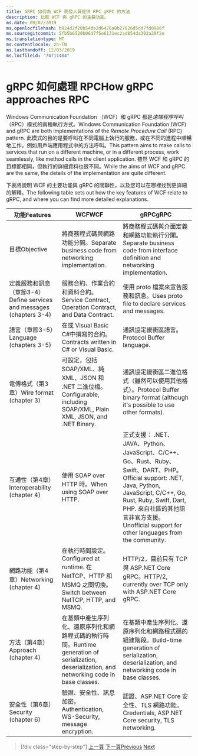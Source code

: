 ```yaml
---
title: GRPC 如何為 WCF 開發人員提供 RPC gRPC 的方法
description: 比較 WCF 與 gRPC 的主要功能。
ms.date: 09/02/2019
ms.openlocfilehash: b924d2f20b54de2d6476a0b27626d5dd7fd0986f
ms.sourcegitcommit: 5fb5b6520b06d7f5e6131ec2ad854da302a28f2e
ms.translationtype: MT
ms.contentlocale: zh-TW
ms.lasthandoff: 12/03/2019
ms.locfileid: "74711484"
---
```

# <a name="how-grpc-approaches-rpc"></a><span data-ttu-id="55745-103">gRPC 如何處理 RPC</span><span class="sxs-lookup"><span data-stu-id="55745-103">How gRPC approaches RPC</span></span>

<span data-ttu-id="55745-104">Windows Communication Foundation （WCF）和 gRPC 都是*遠端程序呼叫*（RPC）模式的兩種執行方式。</span><span class="sxs-lookup"><span data-stu-id="55745-104">Windows Communication Foundation (WCF) and gRPC are both implementations of the *Remote Procedure Call* (RPC) pattern.</span></span> <span data-ttu-id="55745-105">此模式的目的是要呼叫在不同電腦上執行的服務，或在不同的進程中順暢地工作，例如用戶端應用程式中的方法呼叫。</span><span class="sxs-lookup"><span data-stu-id="55745-105">This pattern aims to make calls to services that run on a different machine, or in a different process, work seamlessly, like method calls in the client application.</span></span> <span data-ttu-id="55745-106">雖然 WCF 和 gRPC 的目標都相同，但執行的詳細資料也很不同。</span><span class="sxs-lookup"><span data-stu-id="55745-106">While the aims of WCF and gRPC are the same, the details of the implementation are quite different.</span></span>

<span data-ttu-id="55745-107">下表將說明 WCF 的主要功能與 gRPC 的關聯性，以及您可以在哪裡找到更詳細的解釋。</span><span class="sxs-lookup"><span data-stu-id="55745-107">The following table sets out how the key features of WCF relate to gRPC, and where you can find more detailed explanations.</span></span>

| <span data-ttu-id="55745-108">功能</span><span class="sxs-lookup"><span data-stu-id="55745-108">Features</span></span> | <span data-ttu-id="55745-109">WCF</span><span class="sxs-lookup"><span data-stu-id="55745-109">WCF</span></span> | <span data-ttu-id="55745-110">gRPC</span><span class="sxs-lookup"><span data-stu-id="55745-110">gRPC</span></span> |
| -------- | --- | ---- |
| <span data-ttu-id="55745-111">目標</span><span class="sxs-lookup"><span data-stu-id="55745-111">Objective</span></span> | <span data-ttu-id="55745-112">將商務程式碼與網路功能分開。</span><span class="sxs-lookup"><span data-stu-id="55745-112">Separate business code from networking implementation.</span></span> | <span data-ttu-id="55745-113">將商務程式碼與介面定義和網路功能執行分開。</span><span class="sxs-lookup"><span data-stu-id="55745-113">Separate business code from interface definition and networking implementation.</span></span> |
| <span data-ttu-id="55745-114">定義服務和訊息（章節3-4）</span><span class="sxs-lookup"><span data-stu-id="55745-114">Define services and messages (chapters 3-4)</span></span>  | <span data-ttu-id="55745-115">服務合約、作業合約和資料合約。</span><span class="sxs-lookup"><span data-stu-id="55745-115">Service Contract, Operation Contract, and Data Contract.</span></span> | <span data-ttu-id="55745-116">使用 proto 檔案來宣告服務和訊息。</span><span class="sxs-lookup"><span data-stu-id="55745-116">Uses proto file to declare services and messages.</span></span> |
| <span data-ttu-id="55745-117">語言（章節3-5）</span><span class="sxs-lookup"><span data-stu-id="55745-117">Language (chapters 3-5)</span></span> | <span data-ttu-id="55745-118">在或 Visual Basic C#中撰寫的合約。</span><span class="sxs-lookup"><span data-stu-id="55745-118">Contracts written in C# or Visual Basic.</span></span> | <span data-ttu-id="55745-119">通訊協定緩衝區語言。</span><span class="sxs-lookup"><span data-stu-id="55745-119">Protocol Buffer language.</span></span> |
| <span data-ttu-id="55745-120">電傳格式（第3章）</span><span class="sxs-lookup"><span data-stu-id="55745-120">Wire format (chapter 3)</span></span> | <span data-ttu-id="55745-121">可設定，包括 SOAP/XML、純 XML、JSON 和 .NET 二進位檔。</span><span class="sxs-lookup"><span data-stu-id="55745-121">Configurable, including SOAP/XML, Plain XML, JSON, and .NET Binary.</span></span> | <span data-ttu-id="55745-122">通訊協定緩衝區二進位格式（雖然可以使用其他格式）。</span><span class="sxs-lookup"><span data-stu-id="55745-122">Protocol Buffer binary format (although it's possible to use other formats).</span></span>
| <span data-ttu-id="55745-123">互通性（第4章）</span><span class="sxs-lookup"><span data-stu-id="55745-123">Interoperability (chapter 4)</span></span> | <span data-ttu-id="55745-124">使用 SOAP over HTTP 時。</span><span class="sxs-lookup"><span data-stu-id="55745-124">When using SOAP over HTTP.</span></span> | <span data-ttu-id="55745-125">正式支援： .NET、JAVA、Python、JavaScript、C/C++、Go、Rust、Ruby、Swift、DART、PHP。</span><span class="sxs-lookup"><span data-stu-id="55745-125">Official support: .NET, Java, Python, JavaScript, C/C++, Go, Rust, Ruby, Swift, Dart, PHP.</span></span> <span data-ttu-id="55745-126">來自社區的其他語言非官方支援。</span><span class="sxs-lookup"><span data-stu-id="55745-126">Unofficial support for other languages from the community.</span></span> |
| <span data-ttu-id="55745-127">網路功能（第4章）</span><span class="sxs-lookup"><span data-stu-id="55745-127">Networking (chapter 4)</span></span> | <span data-ttu-id="55745-128">在執行時間設定。</span><span class="sxs-lookup"><span data-stu-id="55745-128">Configured at runtime.</span></span> <span data-ttu-id="55745-129">在 NetTCP、HTTP 和 MSMQ 之間切換。</span><span class="sxs-lookup"><span data-stu-id="55745-129">Switch between NetTCP, HTTP, and MSMQ.</span></span> | <span data-ttu-id="55745-130">HTTP/2，目前只有 TCP 與 ASP.NET Core gRPC。</span><span class="sxs-lookup"><span data-stu-id="55745-130">HTTP/2, currently over TCP only with ASP.NET Core gRPC.</span></span> |
| <span data-ttu-id="55745-131">方法（第4章）</span><span class="sxs-lookup"><span data-stu-id="55745-131">Approach (chapter 4)</span></span> | <span data-ttu-id="55745-132">在基類中產生序列化、還原序列化和網路程式碼的執行時間。</span><span class="sxs-lookup"><span data-stu-id="55745-132">Runtime generation of serialization, deserialization, and networking code in base classes.</span></span> | <span data-ttu-id="55745-133">在基類中產生序列化、還原序列化和網路程式碼的組建階段。</span><span class="sxs-lookup"><span data-stu-id="55745-133">Build-time generation of serialization, deserialization, and networking code in base classes.</span></span> |
| <span data-ttu-id="55745-134">安全性（第6章）</span><span class="sxs-lookup"><span data-stu-id="55745-134">Security (chapter 6)</span></span> | <span data-ttu-id="55745-135">驗證、安全性、訊息加密。</span><span class="sxs-lookup"><span data-stu-id="55745-135">Authentication, WS-Security, message encryption.</span></span> | <span data-ttu-id="55745-136">認證、ASP.NET Core 安全性、TLS 網路功能。</span><span class="sxs-lookup"><span data-stu-id="55745-136">Credentials, ASP.NET Core security, TLS networking.</span></span> |

>[!div class="step-by-step"]
><span data-ttu-id="55745-137">[上一頁](grpc-overview.md)
>[下一頁](interface-definition-language.md)</span><span class="sxs-lookup"><span data-stu-id="55745-137">[Previous](grpc-overview.md)
[Next](interface-definition-language.md)</span></span>
